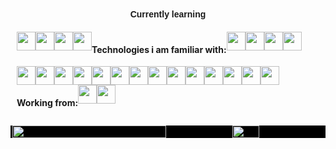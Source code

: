 <head>  
    <link  
      href="https://fonts.googleapis.com/css?family=DM Sans" rel="stylesheet" />  
  </head>  
  <body>  
    <h4  
    align="center"
      style="  
        font-family: 'DM Sans', sans-serif;  
        margin: 40px auto 10px auto;  
        width: fit-content;
      "  
    >  
      Currently learning
    </h4>  
    <div id="grey-line"></div>  
    <div  
      id="badges"
      align="center" 
      style="  
        padding: 10px;  
        display: flex;  
        flex-wrap: wrap;
      "  
    >
                <img  
        style="height: 30px"  
        src="https://img.shields.io/badge/.NET-5C2D91?style=for-the-badge&logo=.net&logoColor=white"/>
                      <img  
        style="height: 30px"  
        src="https://img.shields.io/badge/TypeScript-007ACC?style=for-the-badge&logo=typescript&logoColor=white"/> 
                      <img  
        style="height: 30px"  
        src="https://img.shields.io/badge/jQuery-0769AD?style=for-the-badge&logo=jquery&logoColor=white"/> 
                      <img  
        style="height: 30px"  
        src="https://img.shields.io/badge/Microsoft_Azure-0089D6?style=for-the-badge&logo=microsoft-azure&logoColor=white"/> 
    <h4>Technologies i am familiar with:</h4>
        <img  
        style="height: 30px"  
        src="https://img.shields.io/badge/C-00599C?style=for-the-badge&logo=c&logoColor=white"/> 
                 <img  
        style="height: 30px"  
        src="https://img.shields.io/badge/Amazon_AWS-232F3E?style=for-the-badge&logo=amazon-aws&logoColor=white"/> 
                 <img  
        style="height: 30px"  
        src="https://img.shields.io/badge/Spring-6DB33F?style=for-the-badge&logo=spring&logoColor=white"/>
                 <img  
        style="height: 30px"  
        src="https://img.shields.io/badge/Kotlin-0095D5?&style=for-the-badge&logo=kotlin&logoColor=white"/> 
          <img  
        style="height: 30px"  
        src="https://img.shields.io/badge/Java-ED8B00?style=for-the-badge&logo=java&logoColor=white"/>  
      <img  
        style="height: 30px"  
        src="https://img.shields.io/badge/C%23-239120?style=for-the-badge&logo=c-sharp&logoColor=white"/>  
      <img  
        style="height: 30px"  
        src="https://img.shields.io/badge/Python-3776AB?style=for-the-badge&logo=python&logoColor=white"/>   
      <img  
        style="height: 30px"  
        src="https://img.shields.io/badge/JavaScript-F7DF1E?style=for-the-badge&logo=javascript&logoColor=black"/>  
      <img  
        style="height: 30px"  
        src="https://img.shields.io/badge/Node.js-43853D?style=for-the-badge&logo=node.js&logoColor=white"/>  
         <img  
        style="height: 30px"  
        src="https://img.shields.io/badge/Express.js-404D59?style=for-the-badge"/>  
         <img  
        style="height: 30px"  
        src="https://img.shields.io/badge/React-20232A?style=for-the-badge&logo=react&logoColor=61DAFB"/> 
         <img  
        style="height: 30px"  
        src="https://img.shields.io/badge/MySQL-00000F?style=for-the-badge&logo=mysql&logoColor=white"/>  
         <img  
        style="height: 30px"  
        src="https://img.shields.io/badge/PostgreSQL-316192?style=for-the-badge&logo=postgresql&logoColor=white"/>  
         <img  
        style="height: 30px"  
        src="https://img.shields.io/badge/MongoDB-4EA94B?style=for-the-badge&logo=mongodb&logoColor=white"/>  
         <img  
        style="height: 30px"  
        src="https://img.shields.io/badge/SQLite-07405E?style=for-the-badge&logo=sqlite&logoColor=white"/>  
       <img  
        style="height: 30px"  
        src="https://img.shields.io/badge/Heroku-430098?style=for-the-badge&logo=heroku&logoColor=white"/>  
      <img  
        style="height: 30px"  
        src="https://img.shields.io/badge/-Docker-black?style=for-the-badge&amp;logo=docker"  
      />  
      <img  
        style="height: 30px"  
        src="https://img.shields.io/badge/-Git-black?style=for-the-badge&amp;logo=git"  
      />
      <h4>Working from:</h4>
      	      <img 
      style="height: 30px"
      src="https://img.shields.io/badge/mac%20os-000000?style=for-the-badge&logo=apple&logoColor=white"/>
      <img 
      style="height: 30px"
      src="https://img.shields.io/badge/Windows-0078D6?style=for-the-badge&logo=windows&logoColor=white"/>    
    </div>  
    <div  
      style="display: flex; flex-wrap: wrap; background: black; width: 100%; justify-content: center;"  
    >  
      <img  
        style="width: 70%"  
        src="https://github-readme-stats-one-gilt.vercel.app/api?username=andersholt"  
      />  
      <img  
        style="width:29%"  
        src="https://github-readme-stats-one-gilt.vercel.app/api/top-langs/?username=andersholt&hide=css"  
      />  
    </div>  
  </body>
